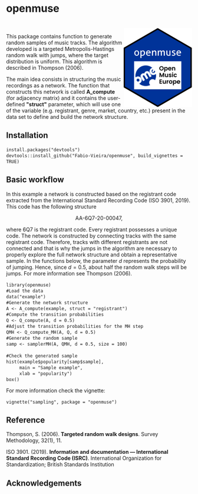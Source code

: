 # **openmuse** 

<br />

<img align="right" width="185" src='man/figures/openmuse_logo.png'>

This package contains function to generate random samples of music tracks. The algorithm developed is a targeted Metropolis-Hastings random walk with jumps, where the target distribution is uniform. This algorithm is described in Thompson (2006).

The main idea consists in structuring the music recordings as a network. The function that constructs this network is called **A_compute** (for adjacency matrix) and it contains the user-defined **"struct"** parameter, which will use one of the variable (e.g. registrant, genre, market, country, etc.) present in the data set to define and build the network structure.

## Installation

```{R instal}
install.packages("devtools")
devtools::install_github("Fabio-Vieira/openmuse", build_vignettes = TRUE)
```

## Basic workflow

In this example a network is constructed based on the registrant code extracted from the International Standard Recording Code (ISO 3901, 2019). This code has the following structure

<p align="center">AA-6Q7-20-00047,</p>


where 6Q7 is the registrant code. Every registrant possesses a unique code. The network is constructed by connecting tracks with the same registrant code. Therefore, tracks with different registrants are not connected and that is why the jumps in the algorithm are necessary to properly explore the full network structure and obtain a representative sample. In the functions below, the parameter $d$ represents the probability of jumping. Hence, since $d = 0.5$, about half the random walk steps will be jumps. For more information see Thompson (2006).

```{R workflow}
library(openmuse)
#Load the data
data("example")
#Generate the network structure
A <- A_compute(example, struct = "registrant")
#Compute the transition probabilities
Q <- Q_compute(A, d = 0.5)
#Adjust the transition probabilities for the MH step
QMH <- Q_compute_MH(A, Q, d = 0.5)
#Generate the random sample
samp <- samplerMH(A, QMH, d = 0.5, size = 100)

#Check the generated sample
hist(example$popularity[samp$sample],
     main = "Sample example",
     xlab = "popularity")
box()
```

For more information check the vignette:

```{r vignette}
vignette("sampling", package = "openmuse")
```

## Reference

Thompson, S. (2006). **Targeted random walk designs**. Survey Methodology, 32(1), 11.

ISO 3901. (2019). **Information and documentation — International Standard Recording Code (ISRC)**. International Organization for Standardization; British Standards Institution

## Acknowledgements


